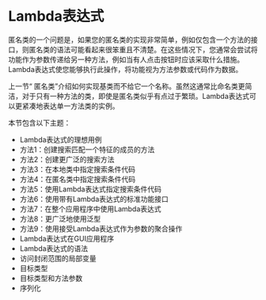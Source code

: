 # Lambda表达式

匿名类的一个问题是，如果您的匿名类的实现非常简单，例如仅包含一个方法的接口，则匿名类的语法可能看起来很笨重且不清楚。在这些情况下，您通常会尝试将功能作为参数传递给另一种方法，例如当有人点击按钮时应该采取什么措施。Lambda表达式使您能够执行此操作，将功能视为方法参数或代码作为数据。

上一节“ 匿名类”介绍如何实现基类而不给它一个名称。虽然这通常比命名类更简洁，对于只有一种方法的类，即使是匿名类似乎有点过于繁琐。Lambda表达式可以更紧凑地表达单一方法类的实例。

本节包含以下主题：

* Lambda表达式的理想用例
 * 方法1：创建搜索匹配一个特征的成员的方法
 * 方法2：创建更广泛的搜索方法
 * 方法3：在本地类中指定搜索条件代码
 * 方法4：在匿名类中指定搜索条件代码
 * 方法5：使用Lambda表达式指定搜索条件代码
 * 方法6：使用带有Lambda表达式的标准功能接口
 * 方法7：在整个应用程序中使用Lambda表达式
 * 方法8：更广泛地使用泛型
 * 方法9：使用接受Lambda表达式作为参数的聚合操作
* Lambda表达式在GUI应用程序
* Lambda表达式的语法
* 访问封闭范围的局部变量
* 目标类型
 * 目标类型和方法参数
* 序列化